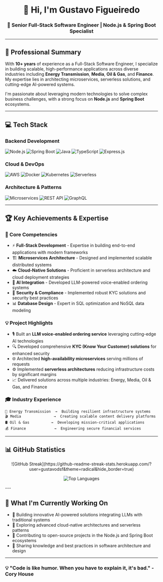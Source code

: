 <div align="center">
  
# 👋 Hi, I'm Gustavo Figueiredo

### 🚀 Senior Full-Stack Software Engineer | Node.js & Spring Boot Specialist

</div>

---

## 🎯 Professional Summary

With **10+ years** of experience as a Full-Stack Software Engineer, I specialize in building scalable, high-performance applications across diverse industries including **Energy Transmission**, **Media**, **Oil & Gas**, and **Finance**. My expertise lies in architecting microservices, serverless solutions, and cutting-edge AI-powered systems.

I'm passionate about leveraging modern technologies to solve complex business challenges, with a strong focus on **Node.js** and **Spring Boot** ecosystems. 

---

## 💻 Tech Stack

### Backend Development
![Node.js](https://img.shields.io/badge/Node.js-339933?style=for-the-badge&logo=nodedotjs&logoColor=white)
![Spring Boot](https://img.shields.io/badge/Spring_Boot-6DB33F?style=for-the-badge&logo=spring-boot&logoColor=white)
![Java](https://img.shields.io/badge/Java-ED8B00?style=for-the-badge&logo=openjdk&logoColor=white)
![TypeScript](https://img.shields.io/badge/TypeScript-007ACC?style=for-the-badge&logo=typescript&logoColor=white)
![Express.js](https://img.shields.io/badge/Express.js-000000?style=for-the-badge&logo=express&logoColor=white)

### Cloud & DevOps
![AWS](https://img.shields.io/badge/AWS-FF9900?style=for-the-badge&logo=amazonaws&logoColor=white)
![Docker](https://img.shields.io/badge/Docker-2CA5E0?style=for-the-badge&logo=docker&logoColor=white)
![Kubernetes](https://img.shields.io/badge/Kubernetes-326ce5?style=for-the-badge&logo=kubernetes&logoColor=white)
![Serverless](https://img.shields.io/badge/Serverless-FD5750?style=for-the-badge&logo=serverless&logoColor=white)

### Architecture & Patterns
![Microservices](https://img.shields.io/badge/Microservices-FF6C37?style=for-the-badge&logo=microservices&logoColor=white)
![REST API](https://img.shields.io/badge/REST_API-009688?style=for-the-badge&logo=fastapi&logoColor=white)
![GraphQL](https://img.shields.io/badge/GraphQL-E10098?style=for-the-badge&logo=graphql&logoColor=white)

---

## 🏆 Key Achievements & Expertise

### 🎯 Core Competencies
- ⚡ **Full-Stack Development** - Expertise in building end-to-end applications with modern frameworks
- 🏗️ **Microservices Architecture** - Designed and implemented scalable distributed systems
- ☁️ **Cloud-Native Solutions** - Proficient in serverless architecture and cloud deployment strategies
- 🤖 **AI Integration** - Developed LLM-powered voice-enabled ordering systems
- 🔐 **Security & Compliance** - Implemented robust KYC solutions and security best practices
- 📊 **Database Design** - Expert in SQL optimization and NoSQL data modeling

### 💡 Project Highlights
- 🎙️ Built an **LLM voice-enabled ordering service** leveraging cutting-edge AI technologies
- 🔍 Developed comprehensive **KYC (Know Your Customer) solutions** for enhanced security
- 🌐 Architected **high-availability microservices** serving millions of requests
- ⚙️ Implemented **serverless architectures** reducing infrastructure costs by significant margins
- 📈 Delivered solutions across multiple industries: Energy, Media, Oil & Gas, and Finance

### 🎓 Industry Experience
```
🔋 Energy Transmission  →  Building resilient infrastructure systems
🎬 Media               →  Creating scalable content delivery platforms
🛢️ Oil & Gas          →  Developing mission-critical applications
💰 Finance             →  Engineering secure financial services
```

---

## 📊 GitHub Statistics

<div align="center">
![GitHub Streak](https://github-readme-streak-stats.herokuapp.com/?user=gustavodsf&theme=radical&hide_border=true)

![Top Languages](https://github-readme-stats.vercel.app/api/top-langs/?username=gustavodsf&layout=compact&theme=radical&hide_border=true&langs_count=8)

</div>
---

## 🌟 What I'm Currently Working On

- 🔭 Building innovative AI-powered solutions integrating LLMs with traditional systems
- 🌱 Exploring advanced cloud-native architectures and serverless patterns
- 👯 Contributing to open-source projects in the Node.js and Spring Boot ecosystems
- 💬 Sharing knowledge and best practices in software architecture and design

---
  
### 💡 "Code is like humor. When you have to explain it, it's bad." - Cory House
